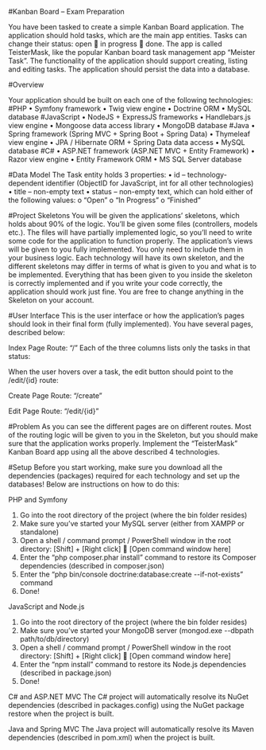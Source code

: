 #Kanban Board – Exam Preparation

You have been tasked to create a simple Kanban Board application. The application should hold tasks, which are the main app entities. Tasks can change their status: open  in progress  done. The app is called TeisterMask, like the popular Kanban board task management app “Meister Task”.
The functionality of the application should support creating, listing and editing tasks.
The application should persist the data into a database.

#Overview

Your application should be built on each one of the following technologies:
#PHP
•	Symfony framework
•	Twig view engine
•	Doctrine ORM
•	MySQL database
#JavaScript
•	NodeJS + ExpressJS frameworks
•	Handlebars.js view engine
•	Mongoose data access library
•	MongoDB database
#Java
•	Spring framework (Spring MVC + Spring Boot + Spring Data)
•	Thymeleaf view engine
•	JPA / Hibernate ORM + Spring Data data access
•	MySQL database
#C#
•	ASP.NET framework (ASP.NET MVC + Entity Framework)
•	Razor view engine
•	Entity Framework ORM
•	MS SQL Server database

#Data Model
The Task entity holds 3 properties:
•	id – technology-dependent identifier (ObjectID for JavaScript, int for all other technologies)
•	title – non-empty text
•	status – non-empty text, which can hold either of the following values:
o	“Open”
o	“In Progress”
o	“Finished”

#Project Skeletons
You will be given the applications’ skeletons, which holds about 90% of the logic. You’ll be given some files (controllers, models etc.). The files will have partially implemented logic, so you’ll need to write some code for the application to function properly.
The application’s views will be given to you fully implemented. You only need to include them in your business logic.
Each technology will have its own skeleton, and the different skeletons may differ in terms of what is given to you and what is to be implemented.
Everything that has been given to you inside the skeleton is correctly implemented and if you write your code correctly, the application should work just fine. You are free to change anything in the Skeleton on your account.

#User Interface
This is the user interface or how the application’s pages should look in their final form (fully implemented). You have several pages, described below:

Index Page
Route: “/”
Each of the three columns lists only the tasks in that status:
 
When the user hovers over a task, the edit button should point to the /edit/{id} route:
 
Create Page
Route: “/create”
 
Edit Page
Route: “/edit/{id}”
 
#Problem
As you can see the different pages are on different routes. Most of the routing logic will be given to you in the Skeleton, but you should make sure that the application works properly.
Implement the “TeisterMask” Kanban Board app using all the above described 4 technologies.

#Setup
Before you start working, make sure you download all the dependencies (packages) required for each technology and set up the databases! Below are instructions on how to do this:

PHP and Symfony
1.	Go into the root directory of the project (where the bin folder resides)
2.	Make sure you’ve started your MySQL server (either from XAMPP or standalone)
3.	Open a shell / command prompt / PowerShell window in the root directory: [Shift] + [Right click]  [Open command window here]
4.	Enter the “php composer.phar install” command to restore its Composer dependencies (described in composer.json)
5.	Enter the “php bin/console doctrine:database:create --if-not-exists” command
6.	Done!

JavaScript and Node.js
1.	Go into the root directory of the project (where the bin folder resides)
2.	Make sure you’ve started your MongoDB server (mongod.exe --dbpath path/to/db/directory)
3.	Open a shell / command prompt / PowerShell window in the root directory: [Shift] + [Right click]  [Open command window here]
4.	Enter the “npm install” command to restore its Node.js dependencies (described in package.json)
5.	Done!

C# and ASP.NET MVC
The C# project will automatically resolve its NuGet dependencies (described in packages.config) using the NuGet package restore when the project is built.

Java and Spring MVC
The Java project will automatically resolve its Maven dependencies (described in pom.xml) when the project is built.

